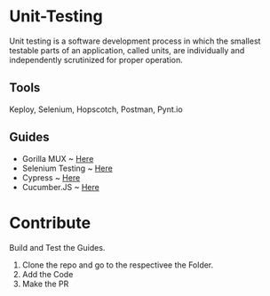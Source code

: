 # Unit-Testing

Unit testing is a software development process in which the smallest testable parts of an application, called units, are individually and independently scrutinized for proper operation.

## Tools
Keploy, Selenium, Hopscotch, Postman, Pynt.io

## Guides

- Gorilla MUX ~ [Here](https://semaphoreci.com/community/tutorials/building-and-testing-a-rest-api-in-go-with-gorilla-mux-and-postgresql)
- Selenium Testing ~ [Here](https://www.lambdatest.com/blog/getting-started-with-selenium-python/)
- Cypress ~ [Here](https://www.browserstack.com/guide/how-to-run-cypress-cucumber-test)
- Cucumber.JS ~ [Here](https://cucumber.io/docs/installation/javascript/)

# Contribute

Build and Test the Guides.
1. Clone the repo and go to the respectivee the Folder.
2. Add the Code 
3. Make the PR
